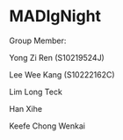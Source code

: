 # MADIgNight
Group Member:

Yong Zi Ren (S10219524J)

Lee Wee Kang (S10222162C)

Lim Long Teck

Han Xihe

Keefe Chong Wenkai
